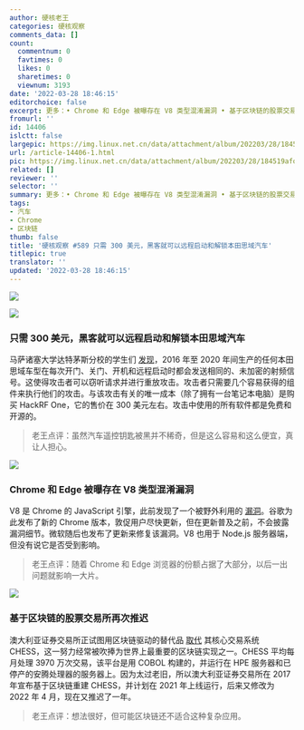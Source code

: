 ```yaml
---
author: 硬核老王
categories: 硬核观察
comments_data: []
count:
  commentnum: 0
  favtimes: 0
  likes: 0
  sharetimes: 0
  viewnum: 3193
date: '2022-03-28 18:46:15'
editorchoice: false
excerpt: 更多：• Chrome 和 Edge 被曝存在 V8 类型混淆漏洞 • 基于区块链的股票交易所再次推迟
fromurl: ''
id: 14406
islctt: false
largepic: https://img.linux.net.cn/data/attachment/album/202203/28/184519afo35655djpotdq3.jpg
url: /article-14406-1.html
pic: https://img.linux.net.cn/data/attachment/album/202203/28/184519afo35655djpotdq3.jpg.thumb.jpg
related: []
reviewer: ''
selector: ''
summary: 更多：• Chrome 和 Edge 被曝存在 V8 类型混淆漏洞 • 基于区块链的股票交易所再次推迟
tags:
- 汽车
- Chrome
- 区块链
thumb: false
title: '硬核观察 #589 只需 300 美元，黑客就可以远程启动和解锁本田思域汽车'
titlepic: true
translator: ''
updated: '2022-03-28 18:46:15'
---
```


![](/data/attachment/album/202203/28/184519afo35655djpotdq3.jpg)


![](/data/attachment/album/202203/28/184534ayyq3r64lrjqoafy.jpg)


### 只需 300 美元，黑客就可以远程启动和解锁本田思域汽车


马萨诸塞大学达特茅斯分校的学生们 [发现](https://www.theregister.com/2022/03/25/honda_civic_hack/)，2016 年至 2020 年间生产的任何本田思域车型在每次开门、关门、开机和远程启动时都会发送相同的、未加密的射频信号。这使得攻击者可以窃听请求并进行重放攻击。攻击者只需要几个容易获得的组件来执行他们的攻击。与该攻击有关的唯一成本（除了拥有一台笔记本电脑）是购买 HackRF One，它的售价在 300 美元左右。攻击中使用的所有软件都是免费和开源的。



> 
> 老王点评：虽然汽车遥控钥匙被黑并不稀奇，但是这么容易和这么便宜，真让人担心。
> 
> 
> 


![](/data/attachment/album/202203/28/184544rou4l48mlnxs6i8l.jpg)


### Chrome 和 Edge 被曝存在 V8 类型混淆漏洞


V8 是 Chrome 的 JavaScript 引擎，此前发现了一个被野外利用的 [漏洞](https://www.zdnet.com/article/chrome-and-edge-hit-with-v8-type-confusion-vulnerability-with-in-the-wild-exploit/)。谷歌为此发布了新的 Chrome 版本，敦促用户尽快更新，但在更新普及之前，不会披露漏洞细节。微软随后也发布了更新来修复该漏洞。V8 也用于 Node.js 服务器端，但没有说它是否受到影响。



> 
> 老王点评：随着 Chrome 和 Edge 浏览器的份额占据了大部分，以后一出问题就影响一大片。
> 
> 
> 


![](/data/attachment/album/202203/28/184600ay3t3yyyfc8yz3cj.jpg)


### 基于区块链的股票交易所再次推迟


澳大利亚证券交易所正试图用区块链驱动的替代品 [取代](https://www.theregister.com/2022/03/28/asx_blockchain_chess_delay/) 其核心交易系统 CHESS，这一努力经常被吹捧为世界上最重要的区块链实现之一。CHESS 平均每月处理 3970 万次交易，该平台是用 COBOL 构建的，并运行在 HPE 服务器和已停产的安腾处理器的服务器上。因为太过老旧，所以澳大利亚证券交易所在 2017 年宣布基于区块链重建 CHESS，并计划在 2021 年上线运行，后来又修改为 2022 年 4 月，现在又推迟了一年。



> 
> 老王点评：想法很好，但可能区块链还不适合这种复杂应用。
> 
> 
>